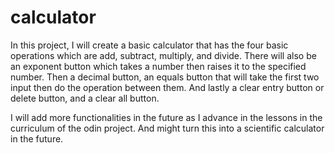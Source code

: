 # calculator

In this project, I will create a basic calculator that has the four basic operations 
which are add, subtract, multiply, and divide. There will also be an exponent button
which takes a number then raises it to the specified number. Then a decimal button, 
an equals button that will take the first two input then do the operation between them.
And lastly a clear entry button or delete button, and a clear all button.

I will add more functionalities in the future as I advance in the lessons in the 
curriculum of the odin project. And might turn this into a scientific calculator
in the future. 